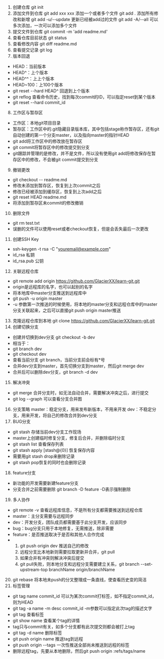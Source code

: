 1. 创建仓库
git init
2. 添加文件到仓库
git add xxx xxx 添加一个或者多个文件
git add . 添加所有修改和新增
git add -u/--update 更新已经被add过的文件
git add -A/--all 
可以多次添加，一次可以添加多个文件
3. 提交文件到仓库
git commit -m 'add readme.md'
4. 查看仓库目前状态
git status
5. 查看修改内容
git diff readme.md
6. 查看提交记录
git log
7. 版本回退
* HEAD：当前版本
* HEAD^：上个版本
* HEAD^^：上上个版本
* HEAD~100：上100个版本
* git reset --hard HEAD^ 回退到上个版本
* git reflog 查看命令历史，找到每次commit的ID，可以指定reset到某个版本
* git reset --hard commit_id
8. 工作区与暂存区
* 工作区：本地git项目目录
* 暂存区：工作区中的.git隐藏目录版本库，其中包括stage称作暂存区，还有git自动创建的第一个分支master，以及指向master的指针HEAD
* git add将工作区中的修改放在暂存区
* git commit将暂存区中的修改提交到分支
* git跟踪并管理的是修改，并不是文件，所以没有使用git add将修改保存在暂存区中的修改，不会被git commit提交到分支
9. 撤销更改
* git checkout -- readme.md
* 修改未添加到暂存区，恢复到上次commit之后
* 修改已经被添加到缓存区，恢复到上次add之后
* git reset HEAD readme.md
* 将添加到暂存区未commit的修改撤销
10. 删除文件
* git rm test.txt
* 误删的文件可以使用reset或者checkout恢复，但是会丢失最后一次更改
11. 创建SSH Key
* ssh-keygen -t rsa -C "youremail@example.com"
* id_rsa 私钥
* id_rsa.pub 公钥
12. 关联远程仓库
* git remote add origin https://github.com/GlacierXX/learn-git.git
* origin是远程库的名字，也可以起别的名字
* 将本地库中master分支推送到远程库中
* git push -u origin master
* -u 参数第一次推送的时候使用，将本地的master分支和远程仓库中的master分支关联起来，之后可以直接git push origin master推送
13. 克隆远程仓库到本地
git clone https://github.com/GlacierXX/learn-git.git
14. 创建切换分支
* 创建并切换到dev分支 git checkout -b dev
* 相当于：
* git branch dev
* git checkout dev
* 查看当前分支 git branch，当前分支前会标有*号
* 合并dev分支到master，首先切换分支到master，然后git merge dev
* 合并后可以删除dev分支，git branch -d dev
15. 解决冲突
* git merge 合并分支时，如无法自动合并，需要解决冲突之后，进行提交
* git log --graph 可以查看分支合并图
16. 分支策略
master：稳定分支，用来发布新版本，不用来开发
dev：不稳定分支，用来开发，将自己的修改合并到dev分支
17. BUG分支
* git stash 存储当前dev分支工作现场
* master上创建临时修复分支，修复后合并，并删除临时分支
* git stash list 查看保存列表
* git stash apply [stash@{0}] 恢复保存内容
* 需要用git stash drop来删除记录
* git stash pop恢复的同时也会删除记录
18. feature分支
* 新功能的开发需要新建feature分支
* 分支合并之前需要删除 git branch -D feature -D表示强制删除
19. 多人协作
* git remote -v 查看远程库信息，不是所有分支都需要推送到远程仓库
* master：主分支需要与远程同步
* dev：开发分支，团队成员都需要基于此分支开发，应该同步
* bug：bug分支只用于本地修复，无需推送，除非需要
* feature：是否推送取决于是否和其他人合作完成
* 1. git push origin dev 推送自己的修改
  2. 远程分支比本地新则需要拉取更新并合并，git pull
  3. 如果合并有冲突则解决冲突后提交
  4. git pull失败，则本地分支和远程分支需要建立关系，git branch --set-upstream-top branchName origin/branchName
20. git rebase 将本地未push的分叉整理成一条直线，使查看历史变的简洁
21. 标签管理
* git tag name commit_id 可以为某次commit打标签，如不指定commit_id，则为HEAD
* git tag -a name -m desc commit_id -m参数可以指定此次tag的描述文字
* git tag 查看标签
* git show name 查看某个tag的详情
* tag只与commit有关，如多个分支都有此次提交则都会被打上tag
* git tag -d name 删除标签
* git push origin name 推送tag到远程
* git push origin --tags 一次性推送全部尚未推送到远程的标签
* 删除远程tag，先要从本地删除，然后git push origin :refs/tags/name

